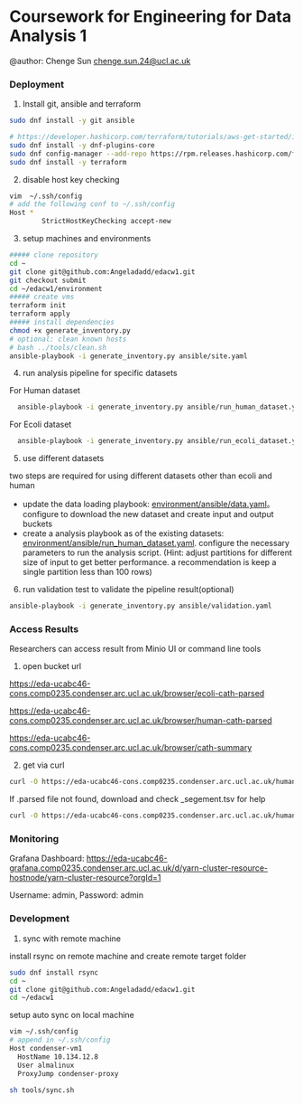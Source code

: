 # Coursework for Engineering for Data Analysis 1

@author: Chenge Sun <chenge.sun.24@ucl.ac.uk>

### Deployment

1. Install git, ansible and terraform

```sh
sudo dnf install -y git ansible

# https://developer.hashicorp.com/terraform/tutorials/aws-get-started/install-cli
sudo dnf install -y dnf-plugins-core
sudo dnf config-manager --add-repo https://rpm.releases.hashicorp.com/fedora/hashicorp.repo
sudo dnf install -y terraform
```

2. disable host key checking
```sh
vim  ~/.ssh/config
# add the following conf to ~/.ssh/config
Host *
        StrictHostKeyChecking accept-new
```
3. setup machines and environments
```sh
##### clone repository
cd ~
git clone git@github.com:Angeladadd/edacw1.git
git checkout submit
cd ~/edacw1/environment
##### create vms
terraform init
terraform apply
##### install dependencies
chmod +x generate_inventory.py
# optional: clean known hosts
# bash ../tools/clean.sh
ansible-playbook -i generate_inventory.py ansible/site.yaml
```

4. run analysis pipeline for specific datasets

  For Human dataset

```sh
  ansible-playbook -i generate_inventory.py ansible/run_human_dataset.yaml
  ```

  For Ecoli dataset

```sh
  ansible-playbook -i generate_inventory.py ansible/run_ecoli_dataset.yaml
  ```

5. use different datasets

  two steps are required for using different datasets other than ecoli and human

  - update the data loading playbook: [environment/ansible/data.yaml](https://github.com/Angeladadd/edacw1/blob/main/environment/ansible/data.yaml#L12)。 configure to download the new dataset and create input and output buckets
  - create a analysis playbook as of the existing datasets: [environment/ansible/run_human_dataset.yaml](https://github.com/Angeladadd/edacw1/blob/main/environment/ansible/run_human_dataset.yaml).
  configure the necessary parameters to run the analysis script. (Hint: adjust partitions for different size of input to get better performance. a recommendation is keep a single partition less than 100 rows)

6. run validation test to validate the pipeline result(optional)
  ```sh
  ansible-playbook -i generate_inventory.py ansible/validation.yaml
  ```


### Access Results

Researchers can access result from Minio UI or command line tools

1. open bucket url

https://eda-ucabc46-cons.comp0235.condenser.arc.ucl.ac.uk/browser/ecoli-cath-parsed

https://eda-ucabc46-cons.comp0235.condenser.arc.ucl.ac.uk/browser/human-cath-parsed

https://eda-ucabc46-cons.comp0235.condenser.arc.ucl.ac.uk/browser/cath-summary

2. get via curl

```sh
curl -O https://eda-ucabc46-cons.comp0235.condenser.arc.ucl.ac.uk/human-cath-parsed/AF-A0A024RBG1-F1-model_v4.parsed
```
  If .parsed file not found, download and check \_segement.tsv for help

```sh
curl -O https://eda-ucabc46-cons.comp0235.condenser.arc.ucl.ac.uk/human-cath-parsed/AF-A0A024RBG1-F1-model_v4_segment.tsv
```

### Monitoring

Grafana Dashboard: https://eda-ucabc46-grafana.comp0235.condenser.arc.ucl.ac.uk/d/yarn-cluster-resource-hostnode/yarn-cluster-resource?orgId=1

Username: admin, Password: admin

### Development

1. sync with remote machine

install rsync on remote machine and create remote target folder

```sh
sudo dnf install rsync
cd ~
git clone git@github.com:Angeladadd/edacw1.git
cd ~/edacw1
```

setup auto sync on local machine

```sh
vim ~/.ssh/config
# append in ~/.ssh/config
Host condenser-vm1
  HostName 10.134.12.8
  User almalinux
  ProxyJump condenser-proxy

sh tools/sync.sh
```
